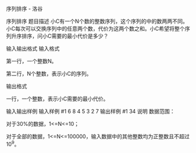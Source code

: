 



序列排序 - 洛谷














序列排序
题目描述
小C有一个N个数的整数序列，这个序列的中的数两两不同。小C每次可以交换序列中的任意两个数，代价为这两个数之和。小C希望将整个序列升序排序，问小C需要的最小代价是多少？

输入输出格式
输入格式

第一行，一个整数N。

第二行，N个整数，表示小C的序列。

输出格式

一行，一个整数，表示小C需要的最小代价。

输入输出样例
输入样例 #1
6
8 4 5 3 2 7
输出样例 #1
34
说明
数据范围：

对于30%的数据，1<=N<=10；

对于全部的数据，1<=N<=100000，输入数据中的其他整数均为正整数且不超过 $10^9$。








